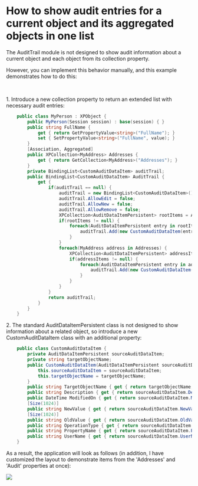 # How to show audit entries for a current object and its aggregated objects in one list


<p>The AuditTrail module is not designed to show audit information about a current object and each object from its collection property.</p><p>However, you can implement this behavior manually, and this example demonstrates how to do this:</p><br />
<p>1. Introduce a new collection property to return an extended list with necessary audit entries:</p>

```cs
    public class MyPerson : XPObject {
        public MyPerson(Session session) : base(session) { }
        public string FullName {
            get { return GetPropertyValue<string>("FullName"); }
            set { SetPropertyValue<string>("FullName", value); }
        }
        [Association, Aggregated]
        public XPCollection<MyAddress> Addresses {
            get { return GetCollection<MyAddress>("Addresses"); }
        }
        private BindingList<CustomAuditDataItem> auditTrail;
        public BindingList<CustomAuditDataItem> AuditTrail {
            get {
                if(auditTrail == null) {
                    auditTrail = new BindingList<CustomAuditDataItem>();
                    auditTrail.AllowEdit = false;
                    auditTrail.AllowNew = false;
                    auditTrail.AllowRemove = false;
                    XPCollection<AuditDataItemPersistent> rootItems = AuditedObjectWeakReference.GetAuditTrail(Session, this);
                    if(rootItems != null) {
                        foreach(AuditDataItemPersistent entry in rootItems) {
                            auditTrail.Add(new CustomAuditDataItem(entry, "Person"));
                        }
                    }
                    foreach(MyAddress address in Addresses) {
                        XPCollection<AuditDataItemPersistent> addressItems = AuditedObjectWeakReference.GetAuditTrail(Session, address);
                        if(addressItems != null) {
                            foreach(AuditDataItemPersistent entry in addressItems) {
                                auditTrail.Add(new CustomAuditDataItem(entry, "Address - " + address.Oid.ToString() + ", " + address.AddressLine));
                            }
                        }
                    }
                }
                return auditTrail;
            }
        }
    }

```

<p>2. The standard AuditDataItemPersistent class is not designed to show information about a related object, so introduce a new CustomAuditDataItem class with an additional property:</p>

```cs
    public class CustomAuditDataItem {
        private AuditDataItemPersistent sourceAuditDataItem;
        private string targetObjectName;
        public CustomAuditDataItem(AuditDataItemPersistent sourceAuditDataItem, string targetObjectName) {
            this.sourceAuditDataItem = sourceAuditDataItem;
            this.targetObjectName = targetObjectName;
        }
        public string TargetObjectName { get { return targetObjectName; } }
        public string Description { get { return sourceAuditDataItem.Description; } }
        public DateTime ModifiedOn { get { return sourceAuditDataItem.ModifiedOn; } }
        [Size(1024)]
        public string NewValue { get { return sourceAuditDataItem.NewValue; } }
        [Size(1024)]
        public string OldValue { get { return sourceAuditDataItem.OldValue; } }
        public string OperationType { get { return sourceAuditDataItem.OperationType; } }
        public string PropertyName { get { return sourceAuditDataItem.PropertyName; } }
        public string UserName { get { return sourceAuditDataItem.UserName; } }
    }

```

<p>As a result, the application will look as follows (in addition, I have customized the layout to demonstrate items from the 'Addresses' and 'Audit' properties at once):</p><p><img src="https://raw.githubusercontent.com/DevExpress-Examples/how-to-show-audit-entries-for-a-current-object-and-its-aggregated-objects-in-one-list-e4565/12.2.4+/media/96b39e19-bf5d-4fae-b6bc-7eaf9192aa17.png"></p>

<br/>


